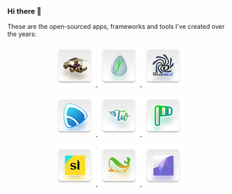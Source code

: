 ### Hi there 👋

These are the open-sourced apps, frameworks and tools I've created over the years:

<p align="center">
  <a href="https://github.com/markjivko/RPG">
    <img src="./img/96/icon-rpg.png"/>
  </a>
  <a href="https://github.com/markjivko/fervoare">
    <img src="./img/96/icon-fervoare.png"/>
  </a>
  <a href="https://github.com/markjivko/octoms">
    <img src="./img/96/icon-octoms.png"/>
  </a>
</p>
<p align="center">
  <a href="https://github.com/markjivko/fairplayer">
    <img src="./img/96/icon-fairplayer.png"/>
  </a>
  <a href="https://github.com/markjivko/themewarlock">
    <img src="./img/96/icon-themewarlock.png"/>
  </a>
  <a href="https://github.com/markjivko/wordpress-code-review">
    <img src="./img/96/icon-potrivit.png"/>
  </a>
</p>
<p align="center">
  <a href="https://github.com/markjivko/storyline">
    <img src="./img/96/icon-storyline.png"/>
  </a>
  <a href="https://github.com/markjivko/php-sandbox">
    <img src="./img/96/icon-php-sandbox.png"/>
  </a>
  <a href="https://github.com/markjivko/enjin-php-sdk">
    <img src="./img/96/icon-enjin-php-sdk.png"/>
  </a>
</p>
